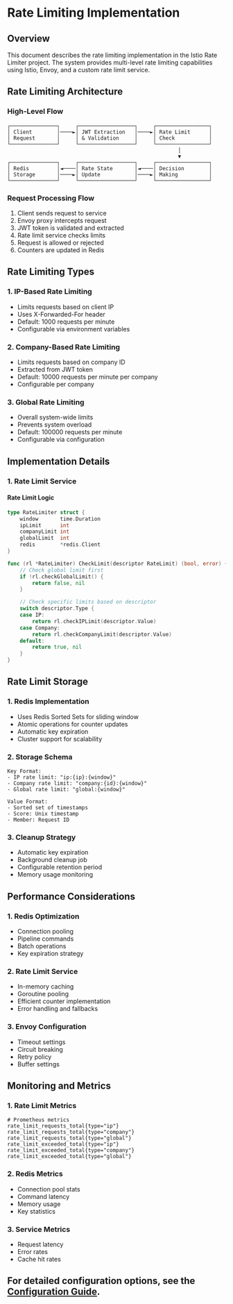# Rate Limiting Implementation

## Overview

This document describes the rate limiting implementation in the Istio Rate Limiter project. The system provides multi-level rate limiting capabilities using Istio, Envoy, and a custom rate limit service.

## Rate Limiting Architecture

### High-Level Flow
```
┌───────────────┐     ┌──────────────────┐     ┌─────────────────┐
│ Client        │────►│ JWT Extraction   │────►│ Rate Limit      │
│ Request       │     │ & Validation     │     │ Check           │
└───────────────┘     └──────────────────┘     └─────────────────┘
                                                       │
                                                       ▼
┌───────────────┐     ┌──────────────────┐     ┌─────────────────┐
│ Redis         │◄────│ Rate State       │◄────│ Decision        │
│ Storage       │────►│ Update           │────►│ Making          │
└───────────────┘     └──────────────────┘     └─────────────────┘
```

### Request Processing Flow
1. Client sends request to service
2. Envoy proxy intercepts request
3. JWT token is validated and extracted
4. Rate limit service checks limits
5. Request is allowed or rejected
6. Counters are updated in Redis

## Rate Limiting Types

### 1. IP-Based Rate Limiting
- Limits requests based on client IP
- Uses X-Forwarded-For header
- Default: 1000 requests per minute
- Configurable via environment variables

### 2. Company-Based Rate Limiting
- Limits requests based on company ID
- Extracted from JWT token
- Default: 10000 requests per minute per company
- Configurable per company

### 3. Global Rate Limiting
- Overall system-wide limits
- Prevents system overload
- Default: 100000 requests per minute
- Configurable via configuration

## Implementation Details

### 1. Rate Limit Service

#### Rate Limit Logic
```go
type RateLimiter struct {
    window       time.Duration
    ipLimit      int
    companyLimit int
    globalLimit  int
    redis        *redis.Client
}

func (rl *RateLimiter) CheckLimit(descriptor RateLimit) (bool, error) {
    // Check global limit first
    if !rl.checkGlobalLimit() {
        return false, nil
    }

    // Check specific limits based on descriptor
    switch descriptor.Type {
    case IP:
        return rl.checkIPLimit(descriptor.Value)
    case Company:
        return rl.checkCompanyLimit(descriptor.Value)
    default:
        return true, nil
    }
}
```

## Rate Limit Storage

### 1. Redis Implementation
- Uses Redis Sorted Sets for sliding window
- Atomic operations for counter updates
- Automatic key expiration
- Cluster support for scalability

### 2. Storage Schema
```
Key Format:
- IP rate limit: "ip:{ip}:{window}"
- Company rate limit: "company:{id}:{window}"
- Global rate limit: "global:{window}"

Value Format:
- Sorted set of timestamps
- Score: Unix timestamp
- Member: Request ID
```

### 3. Cleanup Strategy
- Automatic key expiration
- Background cleanup job
- Configurable retention period
- Memory usage monitoring

## Performance Considerations

### 1. Redis Optimization
- Connection pooling
- Pipeline commands
- Batch operations
- Key expiration strategy

### 2. Rate Limit Service
- In-memory caching
- Goroutine pooling
- Efficient counter implementation
- Error handling and fallbacks

### 3. Envoy Configuration
- Timeout settings
- Circuit breaking
- Retry policy
- Buffer settings

## Monitoring and Metrics

### 1. Rate Limit Metrics
```
# Prometheus metrics
rate_limit_requests_total{type="ip"} 
rate_limit_requests_total{type="company"}
rate_limit_requests_total{type="global"}
rate_limit_exceeded_total{type="ip"}
rate_limit_exceeded_total{type="company"}
rate_limit_exceeded_total{type="global"}
```

### 2. Redis Metrics
- Connection pool stats
- Command latency
- Memory usage
- Key statistics

### 3. Service Metrics
- Request latency
- Error rates
- Cache hit rates

## For detailed configuration options, see the [Configuration Guide](05-configuration.md). 